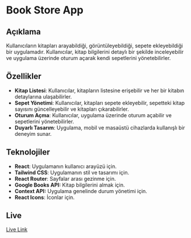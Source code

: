 # Book Store App

## Açıklama

Kullanıcıların kitapları arayabildiği, görüntüleyebildiği, sepete ekleyebildiği bir uygulamadır. Kullanıcılar, kitap bilgilerini detaylı bir şekilde inceleyebilir ve uygulama üzerinde oturum açarak kendi sepetlerini yönetebilirler.

## Özellikler

- **Kitap Listesi**: Kullanıcılar, kitapların listesine erişebilir ve her bir kitabın detaylarına ulaşabilirler.
- **Sepet Yönetimi**: Kullanıcılar, kitapları sepete ekleyebilir, sepetteki kitap sayısını güncelleyebilir ve kitapları çıkarabilirler.
- **Oturum Açma**: Kullanıcılar, uygulama üzerinde oturum açabilir ve sepetlerini yönetebilirler.
- **Duyarlı Tasarım**: Uygulama, mobil ve masaüstü cihazlarda kullanışlı bir deneyim sunar.

## Teknolojiler

- **React**: Uygulamanın kullanıcı arayüzü için.
- **Tailwind CSS**: Uygulamanın stil ve tasarımı için.
- **React Router**: Sayfalar arası gezinme için.
- **Google Books API:** Kitap bilgilerini almak için.
- **Context API:** Uygulama genelinde durum yönetimi için.
- **React Icons**: İconlar için.

## Live

[Live Link](https://book-store-app-taupe-chi.vercel.app/)
